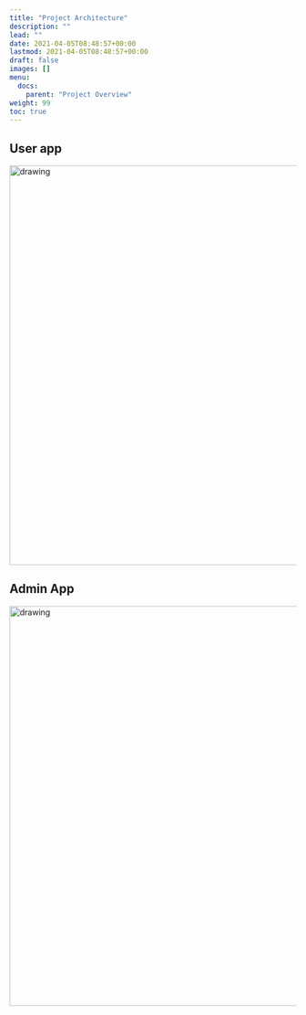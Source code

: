 ```yaml
---
title: "Project Architecture"
description: ""
lead: ""
date: 2021-04-05T08:48:57+00:00
lastmod: 2021-04-05T08:48:57+00:00
draft: false
images: []
menu:
  docs:
    parent: "Project Overview"
weight: 99
toc: true
---
```


## User app

<a href="https://grocery.slownett.com/svg/architecture.svg" target="_blank" rel="user"><img src="/svg/architecture.svg" alt="drawing" width="700"/></a>

## Admin App
<a href="https://grocery.slownett.com/svg/admin-architecture.svg" target="_blank" rel="admin"><img src="/svg/admin-architecture.svg" alt="drawing" width="700"/></a>
